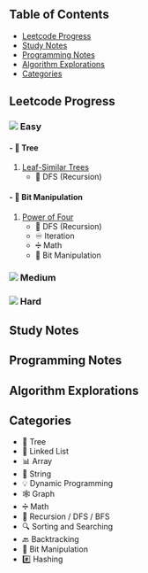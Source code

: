 ## Table of Contents
- [Leetcode Progress](#leetcode-progress)
- [Study Notes](#study-notes)
- [Programming Notes](#programming-notes)
- [Algorithm Explorations](#algorithm-explorations)
- [Categories](#categories)

## Leetcode Progress

### ![](https://img.shields.io/badge/-Easy-5cb85c) Easy
#### - 🌳 Tree
1. [Leaf-Similar Trees](/leetcode/easy/tree/leaf-similar_trees_recursion.md)
   - 🔁 DFS (Recursion)

#### - 🔣 Bit Manipulation
1. [Power of Four](/leetcode/easy/bit_manipulation/power_of_four_recursion_iteration_bit_manipulation_math.md)
   - 🔁 DFS (Recursion)
   - ♾️ Iteration
   - ➗ Math
   - 🔣 Bit Manipulation

### ![](https://img.shields.io/badge/-Medium-f0ad4e) Medium
<!-- Add Medium problems here -->

### ![](https://img.shields.io/badge/-Hard-d9534f) Hard
<!-- Add Hard problems here -->

## Study Notes
<!-- General notes, programming concepts, best practices, etc. -->

## Programming Notes
<!-- Specific programming tips, tricks, or notes -->

## Algorithm Explorations
<!-- In-depth analysis of specific algorithms and data structures -->

## Categories
- 🌳 Tree
- 🔗 Linked List
- 📊 Array
- 🧵 String
- 💡 Dynamic Programming
- 🕸️ Graph
- ➗ Math
- 🔁 Recursion / DFS / BFS
- 🔍 Sorting and Searching
- 🔙 Backtracking
- 🔣 Bit Manipulation
- #️⃣ Hashing
